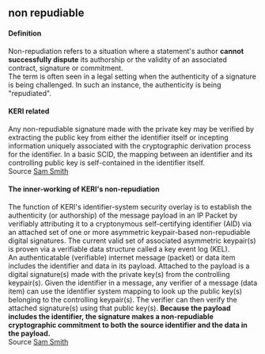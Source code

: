 ## non repudiable

<h4>Definition</h4><p>Non-repudiation refers to a situation where a statement&#39;s author <strong>cannot successfully dispute</strong> its authorship or the validity of an associated contract, signature or commitment.<br>The term is often seen in a legal setting when the authenticity of a signature is being challenged. In such an instance, the authenticity is being &quot;repudiated&quot;.</p><h4>KERI related</h4><p>Any non-repudiable signature made with the private key may be verified by extracting the public key from either the identifier itself or incepting information uniquely associated with the cryptographic derivation process for the identifier. In a basic SCID, the mapping between an identifier and its controlling public key is self-contained in the identifier itself.<br>Source <a href="https://github.com/WebOfTrust/ietf-keri/blob/main/draft-ssmith-keri.md#self-certifying-identifier-scid">Sam Smith</a></p><h4>The inner-working of KERI&#39;s non-repudiation</h4><p>The function of KERI&#39;s identifier-system security overlay is to establish the authenticity (or authorship) of the message payload in an IP Packet by verifiably attributing it to a cryptonymous self-certifying identifier (AID) via an attached set of one or more asymmetric keypair-based non-repudiable digital signatures. The current valid set of associated asymmetric keypair(s) is proven via a verifiable data structure called a key event log (KEL).<br>An authenticatable (verifiable) internet message (packet) or data item includes the identifier and data in its payload. Attached to the payload is a digital signature(s) made with the private key(s) from the controlling keypair(s). Given the identifier in a message, any verifier of a message (data item) can use the identifier system mapping to look up the public key(s) belonging to the controlling keypair(s). The verifier can then verify the attached signature(s) using that public key(s). <strong>Because the payload includes the identifier, the signature makes a non-repudiable cryptographic commitment to both the source identifier and the data in the payload.</strong><br>Source <a href="https://github.com/WebOfTrust/ietf-keri/blob/main/draft-ssmith-keri.md#identifier-system-security-overlay">Sam Smith</a></p>

